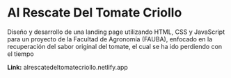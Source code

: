 # Al Rescate Del Tomate Criollo
Diseño y desarrollo de una landing page utilizando HTML, CSS y JavaScript para un proyecto de la Facultad de Agronomía (FAUBA), enfocado en la recuperación del sabor original del tomate, el cual se ha ido perdiendo con el tiempo

**Link:** alrescatedeltomatecriollo.netlify.app
